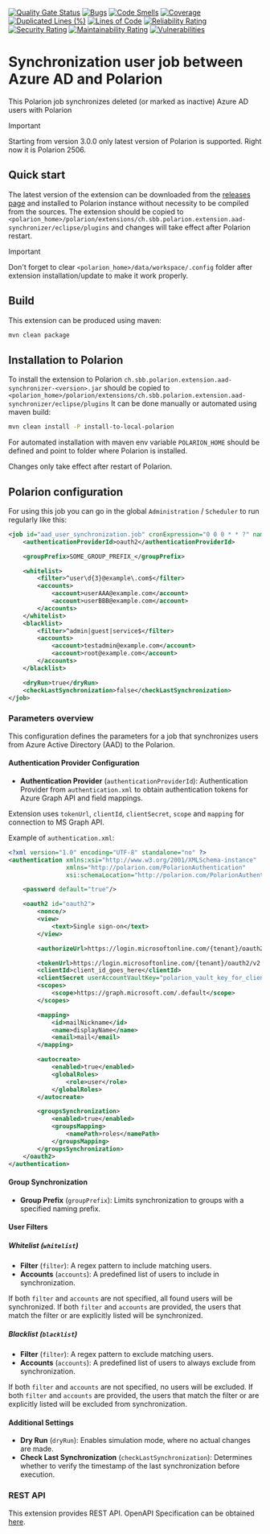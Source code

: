 [![Quality Gate Status](https://sonarcloud.io/api/project_badges/measure?project=SchweizerischeBundesbahnen_ch.sbb.polarion.extension.pdf-exporter&metric=alert_status)](https://sonarcloud.io/summary/new_code?id=SchweizerischeBundesbahnen_ch.sbb.polarion.extension.aad-synchronizer)
[![Bugs](https://sonarcloud.io/api/project_badges/measure?project=SchweizerischeBundesbahnen_ch.sbb.polarion.extension.aad-synchronizer&metric=bugs)](https://sonarcloud.io/summary/new_code?id=SchweizerischeBundesbahnen_ch.sbb.polarion.extension.aad-synchronizer)
[![Code Smells](https://sonarcloud.io/api/project_badges/measure?project=SchweizerischeBundesbahnen_ch.sbb.polarion.extension.aad-synchronizer&metric=code_smells)](https://sonarcloud.io/summary/new_code?id=SchweizerischeBundesbahnen_ch.sbb.polarion.extension.aad-synchronizer)
[![Coverage](https://sonarcloud.io/api/project_badges/measure?project=SchweizerischeBundesbahnen_ch.sbb.polarion.extension.aad-synchronizer&metric=coverage)](https://sonarcloud.io/summary/new_code?id=SchweizerischeBundesbahnen_ch.sbb.polarion.extension.aad-synchronizer)
[![Duplicated Lines (%)](https://sonarcloud.io/api/project_badges/measure?project=SchweizerischeBundesbahnen_ch.sbb.polarion.extension.aad-synchronizer&metric=duplicated_lines_density)](https://sonarcloud.io/summary/new_code?id=SchweizerischeBundesbahnen_ch.sbb.polarion.extension.aad-synchronizer)
[![Lines of Code](https://sonarcloud.io/api/project_badges/measure?project=SchweizerischeBundesbahnen_ch.sbb.polarion.extension.aad-synchronizer&metric=ncloc)](https://sonarcloud.io/summary/new_code?id=SchweizerischeBundesbahnen_ch.sbb.polarion.extension.aad-synchronizer)
[![Reliability Rating](https://sonarcloud.io/api/project_badges/measure?project=SchweizerischeBundesbahnen_ch.sbb.polarion.extension.aad-synchronizer&metric=reliability_rating)](https://sonarcloud.io/summary/new_code?id=SchweizerischeBundesbahnen_ch.sbb.polarion.extension.aad-synchronizer)
[![Security Rating](https://sonarcloud.io/api/project_badges/measure?project=SchweizerischeBundesbahnen_ch.sbb.polarion.extension.aad-synchronizer&metric=security_rating)](https://sonarcloud.io/summary/new_code?id=SchweizerischeBundesbahnen_ch.sbb.polarion.extension.aad-synchronizer)
[![Maintainability Rating](https://sonarcloud.io/api/project_badges/measure?project=SchweizerischeBundesbahnen_ch.sbb.polarion.extension.aad-synchronizer&metric=sqale_rating)](https://sonarcloud.io/summary/new_code?id=SchweizerischeBundesbahnen_ch.sbb.polarion.extension.aad-synchronizer)
[![Vulnerabilities](https://sonarcloud.io/api/project_badges/measure?project=SchweizerischeBundesbahnen_ch.sbb.polarion.extension.aad-synchronizer&metric=vulnerabilities)](https://sonarcloud.io/summary/new_code?id=SchweizerischeBundesbahnen_ch.sbb.polarion.extension.aad-synchronizer)

# Synchronization user job between Azure AD and Polarion

This Polarion job synchronizes deleted (or marked as inactive) Azure AD users with Polarion

> [!IMPORTANT]
> Starting from version 3.0.0 only latest version of Polarion is supported.
> Right now it is Polarion 2506.

## Quick start

The latest version of the extension can be downloaded from the [releases page](../../releases/latest) and installed to Polarion instance without necessity to be compiled from the sources.
The extension should be copied to `<polarion_home>/polarion/extensions/ch.sbb.polarion.extension.aad-synchronizer/eclipse/plugins` and changes will take effect after Polarion restart.
> [!IMPORTANT]
> Don't forget to clear `<polarion_home>/data/workspace/.config` folder after extension installation/update to make it work properly.

## Build

This extension can be produced using maven:

```bash
mvn clean package
```

## Installation to Polarion

To install the extension to Polarion `ch.sbb.polarion.extension.aad-synchronizer-<version>.jar`
should be copied to `<polarion_home>/polarion/extensions/ch.sbb.polarion.extension.aad-synchronizer/eclipse/plugins`
It can be done manually or automated using maven build:

```bash
mvn clean install -P install-to-local-polarion
```

For automated installation with maven env variable `POLARION_HOME` should be defined and point to folder where Polarion is installed.

Changes only take effect after restart of Polarion.

## Polarion configuration

For using this job you can go in the global `Administration` / `Scheduler` to run regularly like this:

```xml
<job id="aad_user_synchronization.job" cronExpression="0 0 0 * * ?" name="AAD Synchronization" scope="system">
    <authenticationProviderId>oauth2</authenticationProviderId>

    <groupPrefix>SOME_GROUP_PREFIX_</groupPrefix>

    <whitelist>
        <filter>^user\d{3}@example\.com$</filter>
        <accounts>
            <account>userAAA@example.com</account>
            <account>userBBB@example.com</account>
        </accounts>
    </whitelist>
    <blacklist>
        <filter>^admin|guest|service$</filter>
        <accounts>
            <account>testadmin@example.com</account>
            <account>root@example.com</account>
        </accounts>
    </blacklist>

    <dryRun>true</dryRun>
    <checkLastSynchronization>false</checkLastSynchronization>
</job>
```

### Parameters overview

This configuration defines the parameters for a job that synchronizes users from Azure Active Directory (AAD) to the Polarion.

#### Authentication Provider Configuration

- **Authentication Provider** (`authenticationProviderId`): Authentication Provider from `authentication.xml` to obtain authentication tokens for Azure Graph API and field mappings.

Extension uses `tokenUrl`, `clientId`, `clientSecret`, `scope` and `mapping` for connection to MS Graph API.

Example of `authentication.xml`:

```xml
<?xml version="1.0" encoding="UTF-8" standalone="no" ?>
<authentication xmlns:xsi="http://www.w3.org/2001/XMLSchema-instance"
                xmlns="http://polarion.com/PolarionAuthentication"
                xsi:schemaLocation="http://polarion.com/PolarionAuthentication http://localhost/polarion/authentication.xsd">

    <password default="true"/>

    <oauth2 id="oauth2">
        <nonce/>
        <view>
            <text>Single sign-on</text>
        </view>

        <authorizeUrl>https://login.microsoftonline.com/{tenant}/oauth2/v2.0/authorize</authorizeUrl>

        <tokenUrl>https://login.microsoftonline.com/{tenant}/oauth2/v2.0/token</tokenUrl>
        <clientId>client_id_goes_here</clientId>
        <clientSecret userAccountVaultKey="polarion_vault_key_for_client_secret"/>
        <scopes>
            <scope>https://graph.microsoft.com/.default</scope>
        </scopes>

        <mapping>
            <id>mailNickname</id>
            <name>displayName</name>
            <email>mail</email>
        </mapping>

        <autocreate>
            <enabled>true</enabled>
            <globalRoles>
                <role>user</role>
            </globalRoles>
        </autocreate>

        <groupsSynchronization>
            <enabled>true</enabled>
            <groupsMapping>
                <namePath>roles</namePath>
            </groupsMapping>
        </groupsSynchronization>
    </oauth2>
</authentication>
```

#### Group Synchronization

- **Group Prefix** (`groupPrefix`): Limits synchronization to groups with a specified naming prefix.

#### User Filters

##### Whitelist (`whitelist`)

- **Filter** (`filter`): A regex pattern to include matching users.
- **Accounts** (`accounts`): A predefined list of users to include in synchronization.

If both `filter` and `accounts` are not specified, all found users will be synchronized.
If both `filter` and `accounts` are provided, the users that match the filter or are explicitly listed will be synchronized.

##### Blacklist (`blacklist`)

- **Filter** (`filter`): A regex pattern to exclude matching users.
- **Accounts** (`accounts`): A predefined list of users to always exclude from synchronization.

If both `filter` and `accounts` are not specified, no users will be excluded.
If both `filter` and `accounts` are provided, the users that match the filter or are explicitly listed will be excluded from synchronization.

#### Additional Settings

- **Dry Run** (`dryRun`): Enables simulation mode, where no actual changes are made.
- **Check Last Synchronization** (`checkLastSynchronization`): Determines whether to verify the timestamp of the last synchronization before execution.

### REST API

This extension provides REST API. OpenAPI Specification can be obtained [here](docs/openapi.json).
